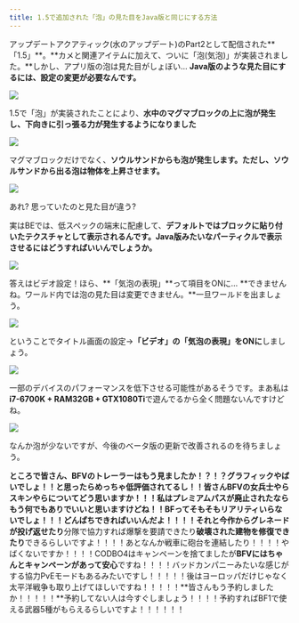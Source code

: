 ```yaml
---
title: 1.5で追加された「泡」の見た目をJava版と同じにする方法
---
```


アップデートアクアティック(水のアップデート)のPart2として配信された**「1.5」**。**カメと関連アイテムに加えて、ついに「泡(気泡)」が実装されました。**しかし、アプリ版の泡は見た目がしょぼい… **Java版のような見た目にするには、設定の変更が必要なんです。**

![](https://cdn-ak.f.st-hatena.com/images/fotolife/s/sasigume/20210208/20210208101318.png)

1.5で「泡」が実装されたことにより、**水中のマグマブロックの上に泡が発生し、下向きに引っ張る力が発生するようになりました**

![](https://cdn-ak.f.st-hatena.com/images/fotolife/s/sasigume/20210208/20210208111457.png)

マグマブロックだけでなく、**ソウルサンドからも泡が発生します。ただし、ソウルサンドから出る泡は物体を上昇させます。**

![](https://cdn-ak.f.st-hatena.com/images/fotolife/s/sasigume/20210208/20210208111059.png)

あれ? 思っていたのと見た目が違う?

実はBEでは、低スペックの端末に配慮して、**デフォルトではブロックに貼り付いたテクスチャとして表示されるんです。**Java版みたいな**パーティクルで表示させるにはどうすればいいんでしょうか。**

![](https://cdn-ak.f.st-hatena.com/images/fotolife/s/sasigume/20210208/20210208110011.png)

答えはビデオ設定！ほら、**「気泡の表現」**って項目をONに… **できませんね。ワールド内では泡の見た目は変更できません。**一旦ワールドを出ましょう。

![](https://cdn-ak.f.st-hatena.com/images/fotolife/s/sasigume/20210208/20210208090716.png)

ということでタイトル画面の設定→**「ビデオ」の「気泡の表現」をONに**しましょう。

![](https://cdn-ak.f.st-hatena.com/images/fotolife/s/sasigume/20210208/20210208115204.png)

一部のデバイスのパフォーマンスを低下させる可能性があるそうです。まあ私は**i7-6700K + RAM32GB + GTX1080Ti**で遊んでるから全く問題ないんですけどね。

![](https://cdn-ak.f.st-hatena.com/images/fotolife/s/sasigume/20210208/20210208115209.png)

なんか泡が少ないですが、今後のベータ版の更新で改善されるのを待ちましょう。

**ところで皆さん、BFVのトレーラーはもう見ましたか！？！？**グラフィックやばいでしょ！！と思ったらめっちゃ低評価されてるし！！**皆さんBFVの女兵士やらスキンやらについてどう思いますか！！！**私は**プレミアムパスが廃止**されたならもう何でもありでいいと思いますけどね！！BFってそもそもリアリティいらないでしょ！！！どんぱちできればいいんだよ！！！！それと今作から**グレネードが投げ返せたり**分隊で協力すれば爆撃を要請できたり**破壊された建物を修復できたり**できるらしいですよ！！！！あとなんか戦車に砲台を連結したり！！！！やばくないですか！！！！CODBO4はキャンペーンを捨てましたが**BFVにはちゃんとキャンペーンがあって安心**ですね！！！！バッドカンパニーみたいな感じがする協力PvEモードもあるみたいですし！！！！！後はヨーロッパだけじゃなく太平洋戦争も取り上げてほしいですね！！！！！**皆さんもう予約しましたか！！！！！**予約してない人は今すぐしましょう！！！！予約すればBF1で使える武器5種がもらえるらしいですよ！！！！！！
